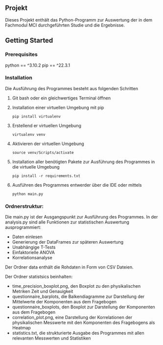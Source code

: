 ## Projekt
Dieses Projekt enthält das Python-Programm zur Auswertung der in dem Fachmodul MCI durchgeführten Studie und die Ergebnisse.

## Getting Started

### Prerequisites

python == ^3.10.2
pip == ^22.3.1

### Installation

Die Ausführung des Programmes besteht aus folgenden Schritten

1. Git bash oder ein gleichwertiges Terminal öffnen
2. Installation einer virtuellen Umgebung mit pip
   ```
   pip install virtualenv
   ```
3. Erstellend er virtuellen Umgebung
   ```
   virtualenv venv
   ```
4. Aktivieren der virtuellen Umgebung
   ```
   source venv/Scripts/activate
   ```
5. Installation aller benötigten Pakete zur Ausführung des Programmes in die virtuelle Umgebung
   ```
   pip install -r requirements.txt
   ```

5. Ausführen des Programmes entwerder über die IDE oder mittels
   ```
   python main.py
   ```
### Ordnerstruktur:

Die main.py ist der Ausgangspunkt zur Ausführung des Programmes.
In der analysis.py sind alle Funktionen zur statistischen Auswertung ausprogrammiert:
- Daten einlesen
- Generierung der DataFrames zur späteren Auswertung
- Unabhängige T-Tests
- Einfaktorielle ANOVA
- Korrelationsanalyse

Der Ordner data enthält die Rohdaten in Form von CSV Dateien.

Der Ordner statistsics beinhalten:
- time_precision_boxplot.png, den Boxplot zu den physikalischen Metriken Zeit und Genauigkeit
- questionnaire_barplots, die Balkendiagramme zur Darstellung der Mittelwerte der Komponenten aus dem Fragebogen
- questionnaire_boxplots, den Boxplot zur Darstellung der Komponenten aus dem Fragebogen
- correlation_plot.png, eine Darstellung der Korrelationen der physikalischen Messwerte mit den Komponenten des Fragebogens als Heatmap
- statistics.txt, die strukturierte Ausgabe des Programmes mit allen relevanten Messwerten und Statistiken